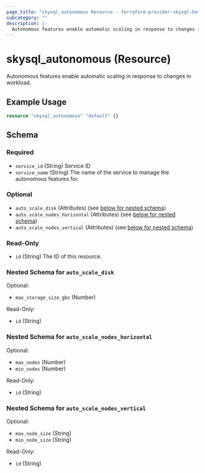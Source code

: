 ```yaml
---
page_title: "skysql_autonomous Resource - terraform-provider-skysql-beta"
subcategory: ""
description: |-
  Autonomous features enable automatic scaling in response to changes in workload.
---
```


# skysql_autonomous (Resource)

Autonomous features enable automatic scaling in response to changes in workload.

## Example Usage

```terraform
resource "skysql_autonomous" "default" {}
```

<!-- schema generated by tfplugindocs -->
## Schema

### Required

- `service_id` (String) Service ID
- `service_name` (String) The name of the service to manage the autonomous features for.

### Optional

- `auto_scale_disk` (Attributes) (see [below for nested schema](#nestedatt--auto_scale_disk))
- `auto_scale_nodes_horizontal` (Attributes) (see [below for nested schema](#nestedatt--auto_scale_nodes_horizontal))
- `auto_scale_nodes_vertical` (Attributes) (see [below for nested schema](#nestedatt--auto_scale_nodes_vertical))

### Read-Only

- `id` (String) The ID of this resource.

<a id="nestedatt--auto_scale_disk"></a>
### Nested Schema for `auto_scale_disk`

Optional:

- `max_storage_size_gbs` (Number)

Read-Only:

- `id` (String)


<a id="nestedatt--auto_scale_nodes_horizontal"></a>
### Nested Schema for `auto_scale_nodes_horizontal`

Optional:

- `max_nodes` (Number)
- `min_nodes` (Number)

Read-Only:

- `id` (String)


<a id="nestedatt--auto_scale_nodes_vertical"></a>
### Nested Schema for `auto_scale_nodes_vertical`

Optional:

- `max_node_size` (String)
- `min_node_size` (String)

Read-Only:

- `id` (String)
